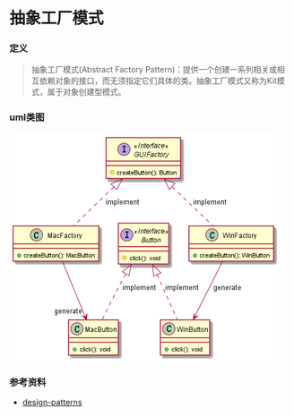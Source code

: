 # 抽象工厂模式

### 定义
> 抽象工厂模式(Abstract Factory Pattern)：提供一个创建一系列相关或相互依赖对象的接口，而无须指定它们具体的类。抽象工厂模式又称为Kit模式，属于对象创建型模式。

### uml类图
![abstract-factory](resources/abstract_factory.png)

### 参考资料
- [design-patterns](https://design-patterns.readthedocs.io/zh_CN/latest/creational_patterns/abstract_factory.html)